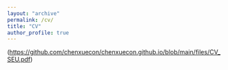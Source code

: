 ```yaml
---
layout: "archive"
permalink: /cv/
title: "CV"
author_profile: true
---
```

(https://github.com/chenxuecon/chenxuecon.github.io/blob/main/files/CV_SEU.pdf)

